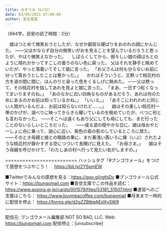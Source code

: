 ```yaml
---
title: みずうみ（5/31）
date: 03/05/2021 07:00:00
author: 室生犀星
---
```


（664字。目安の読了時間：2分）

　娘はつとめて微笑おうとしたが、なぜか窮屈な硬ばりをおのれの顔にかんじた。
――父はかならず自分の微笑いがおを見ることを望んでいるだろうと思ったが、やはり微笑えなかった。
　しばらくしてから、弱々しい娘の顔はもとのように晴れかかってすこしの曇りのない色に戻った。
父はそれを静乎と眺めていたが、やっと落着いてそして娘に言った。
「お父さんは何も分らないお前に分って貰おうとしたことは悪かった。」
　かれはそういうと、又黙って桃花村の方を波の間に間に、ほんのりと染った色をくるしげに眺めた。
――父は黙って、その桃花村を指してあれを見よと娘に言った。
「まあ、一日ずつ紅くなってまいりますのね。」
「あのなかに白い四角なものがあるだろう、あれは何のためにあるのかお前は知っているかね。」
「いいえ。」
「あそこにわれわれと同じい人間がいるんだよ、お前は知らないけれど……。」
　娘はその美しい桃花村一帯のかげが、湖べりに映ってきらきら耀いているのを眺めていたが、べつに何とも言わなかった。
――そこへは遠くもあり父にしても母にしても、まだ行ったことのないらしいところだった。
　――或る波の穏やかな日に、娘は母おやと一しょに舟に乗って、湖心に近い、紫色の島の影のしているところに居た。
――そのとき母親と娘との眼路の果に、まだ春浅い茜いろに燻（いぶ）されたような桃花村が静かすぎる空につづいて長閑げに見えた。
「お母さま。」
　娘はそう母親を呼びかけて、「わたしあの村へ行って見たい気がしますの。」

=========================
ハッシュタグ「#ブンゴウメール」をつけて感想をつぶやこう！　
https://bit.ly/2YSpmEW

■Twitterでみんなの感想を見る：https://goo.gl/rgfoDv
■ブンゴウメール公式サイト：https://bungomail.com
■青空文庫でこの作品を読む：https://www.aozora.gr.jp/cards/001579/files/53181_51507.html
■運営へのご支援はこちら： https://www.buymeacoffee.com/bungomail
■月末まで一時的に配信を停止： https://forms.gle/d2gZZBtbeAEdXySW9

-------
配信元: ブンゴウメール編集部
NOT SO BAD, LLC.
Web: https://bungomail.com
配信停止：[unsubscribe]

